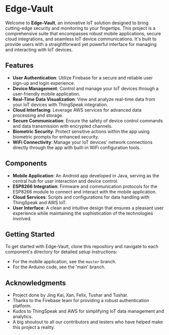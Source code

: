 # Edge-Vault

Welcome to **Edge-Vault**, an innovative IoT solution designed to bring cutting-edge security and monitoring to your fingertips. This project is a comprehensive suite that encompasses robust mobile applications, secure cloud integrations, and seamless IoT device communications. It's built to provide users with a straightforward yet powerful interface for managing and interacting with IoT devices.

## Features

- **User Authentication**: Utilize Firebase for a secure and reliable user sign-up and login experience.
- **Device Management**: Control and manage your IoT devices through a user-friendly mobile application.
- **Real-Time Data Visualization**: View and analyze real-time data from your IoT devices with ThingSpeak integration.
- **Cloud Interfacing**: Leverage AWS services for advanced data processing and storage.
- **Secure Communication**: Ensure the safety of device control commands and data transmission with encrypted channels.
- **Biometric Security**: Protect sensitive actions within the app using biometric prompts for enhanced security.
- **WiFi Connectivity**: Manage your IoT devices' network connections directly through the app with built-in WiFi configuration tools.

## Components

- **Mobile Application**: An Android app developed in Java, serving as the central hub for user interaction and device control.
- **ESP8266 Integration**: Firmware and communication protocols for the ESP8266 module to connect and interact with the mobile application.
- **Cloud Services**: Scripts and configurations for data handling with ThingSpeak and AWS IoT.
- **User Interface**: A clean and intuitive design that ensures a pleasant user experience while maintaining the sophistication of the technologies involved.

## Getting Started

To get started with Edge-Vault, clone this repository and navigate to each component's directory for detailed setup instructions:

- For the mobile application, see the `master` branch.
- For the Arduino code, see the 'main' branch.

## Acknowledgments

- Project done by Jing Kai, Xan, Felix, Tushar and Tushar.
- Thanks to the Firebase team for providing a robust authentication platform.
- Kudos to ThingSpeak and AWS for simplifying IoT data management and analytics.
- A big shoutout to all our contributors and testers who have helped make this project a reality.
